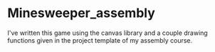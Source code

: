 # Minesweeper_assembly

I've written this game using the canvas library and a couple drawing functions given in the project template of my assembly course.